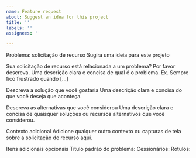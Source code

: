 ```yaml
---
name: Feature request
about: Suggest an idea for this project
title: ''
labels: ''
assignees: ''

---
```


Problema: solicitação de recurso
Sugira uma ideia para este projeto

Sua solicitação de recurso está relacionada a um problema? Por favor descreva.
Uma descrição clara e concisa de qual é o problema. Ex. Sempre fico frustrado quando [...]

Descreva a solução que você gostaria
Uma descrição clara e concisa do que você deseja que aconteça.

Descreva as alternativas que você considerou
Uma descrição clara e concisa de quaisquer soluções ou recursos alternativos que você considerou.

Contexto adicional
Adicione qualquer outro contexto ou capturas de tela sobre a solicitação de recurso aqui.

Itens adicionais opcionais
Título padrão do problema:
Cessionários:
Rótulos:
